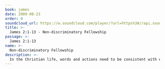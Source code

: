 ```yaml
---
book: james
date: 2009-08-23
order: 0
soundcloud_url: https://w.soundcloud.com/player/?url=https%3A//api.soundcloud.com/tracks/
title: >-
  James 2:1-13 - Non-discriminatory Fellowship
passage: >-
  James 2:1-13
name: >-
  Non-discriminatory Fellowship
description: >-
  In the Christian life, words and actions need to be consistent with each other. The exhortation is: "Don't show favoritism!" The example is: Our treatment of the rich and the poor. This is valid today in the discrimination shown towards other races. Christians are called upon to value people: rich or poor, black or white, educated or uneducated.
---
```


